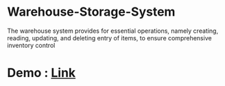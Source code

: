# Warehouse-Storage-System
The warehouse system provides for essential operations, namely creating, reading, updating, and deleting entry of  items, to ensure comprehensive inventory control
# Demo : <a href="https://sandeep-nitharwal-3905.github.io/Warehouse-Storage-System/"> Link 
